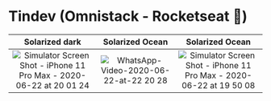 # Tindev (Omnistack - Rocketseat :rocket:)

Solarized dark             |  Solarized Ocean          |  Solarized Ocean
:-------------------------:|:-------------------------:|:-------------------------:
![Simulator Screen Shot - iPhone 11 Pro Max - 2020-06-22 at 20 01 24](https://user-images.githubusercontent.com/64376829/85350130-a73cc480-b4d6-11ea-9bb0-73ddd8ba5f0b.png)  |  ![WhatsApp-Video-2020-06-22-at-22 20 28](https://user-images.githubusercontent.com/64376829/85350702-3696a780-b4d8-11ea-9754-243d2aeb0377.gif)  |  ![Simulator Screen Shot - iPhone 11 Pro Max - 2020-06-22 at 19 50 08](https://user-images.githubusercontent.com/64376829/85343284-d6493b00-b4c2-11ea-86fb-819c005e82b4.png)
